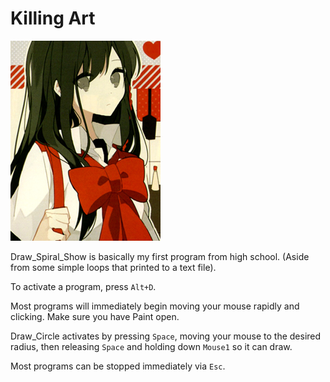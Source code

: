# Killing Art
![Seisa](seisa.png)

Draw_Spiral_Show is basically my first program from high school. (Aside from some simple loops that printed to a text file).

To activate a program, press `Alt+D`.

Most programs will immediately begin moving your mouse rapidly and clicking. Make sure you have Paint open.

Draw_Circle activates by pressing `Space`, moving your mouse to the desired radius, then releasing `Space` and holding down `Mouse1` so it can draw.

Most programs can be stopped immediately via `Esc`.
